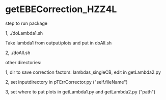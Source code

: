 # getEBECorrection_HZZ4L

step to run package

1, ./doLambda1.sh 

Take lambda1 from output/plots and put in doAll.sh

2, ./doAll.sh

other directories:

1, dir to save correction factors: lambdas_singleCB, edit in getLambda2.py
 
2, set inputdirectory in pTErrCorrector.py ("self.fileName")

3, set where to put plots in getLambda1.py and getLambda2.py ("path")

